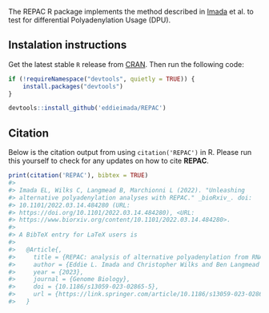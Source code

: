 
<!-- README.md is generated from README.Rmd. Please edit that file -->

The REPAC R package implements the method described in
[Imada](https://www.biorxiv.org/content/10.1101/2022.03.14.484280v1) et
al. to test for differential Polyadenylation Usage (DPU).

## Instalation instructions

Get the latest stable `R` release from
[CRAN](http://cran.r-project.org/). Then run the following code:

``` r
if (!requireNamespace("devtools", quietly = TRUE)) {
    install.packages("devtools")
}

devtools::install_github('eddieimada/REPAC')
```

## Citation

Below is the citation output from using `citation('REPAC')` in R. Please
run this yourself to check for any updates on how to cite **REPAC**.

``` r
print(citation('REPAC'), bibtex = TRUE)
#> 
#> Imada EL, Wilks C, Langmead B, Marchionni L (2022). "Unleashing
#> alternative polyadenylation analyses with REPAC." _bioRxiv_. doi:
#> 10.1101/2022.03.14.484280 (URL:
#> https://doi.org/10.1101/2022.03.14.484280), <URL:
#> https://www.biorxiv.org/content/10.1101/2022.03.14.484280>.
#> 
#> A BibTeX entry for LaTeX users is
#> 
#>   @Article{,
#>     title = {REPAC: analysis of alternative polyadenylation from RNA-sequencing data},
#>     author = {Eddie L. Imada and Christopher Wilks and Ben Langmead and Luigi Marchionni},
#>     year = {2023},
#>     journal = {Genome Biology},
#>     doi = {10.1186/s13059-023-02865-5},
#>     url = {https://link.springer.com/article/10.1186/s13059-023-02865-5},
#>   }
```
